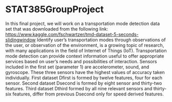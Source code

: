 # STAT385GroupProject

In this final project, we will work on a transportation mode detection
data set that was downloaded from the following link:
https://www.kaggle.com/fschwartzer/tmd-dataset-5-seconds-slidingwindow
Identify user’s transportation modes through observations of the user,
or observation of the environment, is a growing topic of research, with
many applications in the field of Internet of Things (IoT).
Transportation mode detection can provide context information useful
to offer appropriate services based on user’s needs and possibilities
of interaction.
Sensors included in the first set (parameter 1) are accelerometer,
sound, and gyroscope. These three sensors have the highest values
of accuracy taken individually.
First dataset Dfirst is formed by twelve features, four for each sensor.
Second dataset Dsecond is formed by eight sensor and thirty-two
features. Third dataset Dthird formed by all nine relevant sensors and
thirty-six features, differ from previous Dsecond only for speed
derived features.
